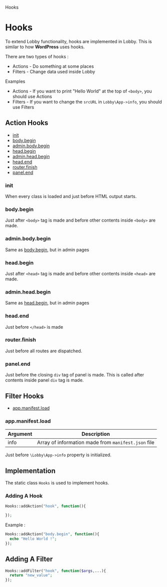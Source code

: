 Hooks

# Hooks

To extend Lobby functionality, hooks are implemented in Lobby. This is similar to how **WordPress** uses hooks.

There are two types of hooks :

* Actions - Do something at some places
* Filters - Change data used inside Lobby

Examples

* Actions - If you want to print "Hello World" at the top of `<body>`, you should use Actions
* Filters - If you want to change the `srcURL` in `Lobby\App->info`, you should use Filters

## Action Hooks

* [init](#section-init)
* [body.begin](#section-body.begin)
* [admin.body.begin](#section-admin.body.begin)
* [head.begin](#section-head.begin)
* [admin.head.begin](#section-admin.head.begin)
* [head.end](#section-head.end)
* [router.finish](#section-router.finish)
* [panel.end](#section-panel.end)

### init

When every class is loaded and just before HTML output starts.

### body.begin

Just after `<body>` tag is made and before other contents inside `<body>` are made.

### admin.body.begin

Same as [body.begin](#section-body.begin), but in admin pages

### head.begin

Just after `<head>` tag is made and before other contents inside `<head>` are made.

### admin.head.begin

Same as [head.begin](#section-head.begin), but in admin pages

### head.end

Just before `</head>` is made

### router.finish

Just before all routes are dispatched.

### panel.end

Just before the closing `div` tag of panel is made. This is called after contents inside panel `div` tag is made.

## Filter Hooks

* [app.manifest.load](#section-app.manifest.load)

### app.manifest.load

| Argument | Description
| -------- | -----------
| info     | Array of information made from `manifest.json` file

Just before `\Lobby\App->info` property is initialized.

## Implementation

The static class `Hooks` is used to implement hooks.

### Adding A Hook

```php
Hooks::addAction("hook", function(){

});
```

Example :

```php
Hooks::addAction("body.begin", function(){
  echo "Hello World !";
});
```

## Adding A Filter

```php
Hooks::addFilter("hook", function($args,...){
  return "new_value";
});
```
